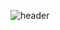 ![header](https://capsule-render.vercel.app/api?type=blur&height=200&color=gradient&customColorList=12&text=반갑습니다%20박미현입니다&textBg=false&fontColor=123458&fontSize=40&reversal=false&descSize=30&descAlignY=69&fontAlignY=50&section=header)
